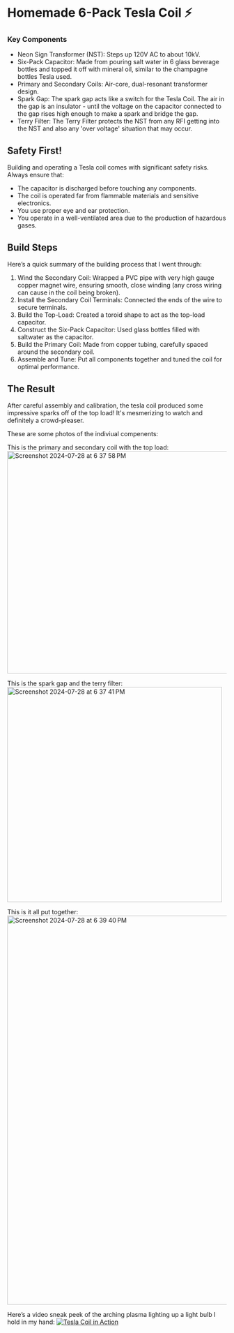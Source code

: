 # Homemade 6-Pack Tesla Coil ⚡️


### Key Components

- Neon Sign Transformer (NST): Steps up 120V AC to about 10kV.
- Six-Pack Capacitor: Made from pouring salt water in 6 glass beverage bottles and topped it off with mineral oil, similar to the champagne bottles Tesla used.
- Primary and Secondary Coils: Air-core, dual-resonant transformer design.
- Spark Gap: The spark gap acts like a switch for the Tesla Coil. The air in the gap is an insulator - until the voltage on the capacitor connected to the gap rises high enough to make a spark and bridge the gap.
- Terry Filter: The Terry Filter protects the NST from any RFI getting into the NST and also any 'over voltage' situation that may occur.

## Safety First!

Building and operating a Tesla coil comes with significant safety risks. Always ensure that:
- The capacitor is discharged before touching any components.
- The coil is operated far from flammable materials and sensitive electronics.
- You use proper eye and ear protection.
- You operate in a well-ventilated area due to the production of hazardous gases.

## Build Steps

Here’s a quick summary of the building process that I went through:

1. Wind the Secondary Coil: Wrapped a PVC pipe with very high gauge copper magnet wire, ensuring smooth, close winding (any cross wiring can cause in the coil being broken).
2. Install the Secondary Coil Terminals: Connected the ends of the wire to secure terminals.
3. Build the Top-Load: Created a toroid shape to act as the top-load capacitor.
4. Construct the Six-Pack Capacitor: Used glass bottles filled with saltwater as the capacitor.
5. Build the Primary Coil: Made from copper tubing, carefully spaced around the secondary coil.
6. Assemble and Tune: Put all components together and tuned the coil for optimal performance.

## The Result

After careful assembly and calibration, the tesla coil produced some impressive sparks off of the top load! It's mesmerizing to watch and definitely a crowd-pleaser. 

These are some photos of the indiviual compenents: 

This is the primary and secondary coil with the top load: <img width="510" alt="Screenshot 2024-07-28 at 6 37 58 PM" src="https://github.com/user-attachments/assets/cd40a4b6-b086-4b75-be3b-d9b583e49c4f">

This is the spark gap and the terry filter: <img width="493" alt="Screenshot 2024-07-28 at 6 37 41 PM" src="https://github.com/user-attachments/assets/850bcf18-7a66-4eb8-a144-f08e2b2fc741">

This is it all put together: <img width="892" alt="Screenshot 2024-07-28 at 6 39 40 PM" src="https://github.com/user-attachments/assets/702b2d4a-acb0-4757-8d99-0503aaa935b9">




Here’s a video sneak peek of the arching plasma lighting up a light bulb I hold in my hand: [![Tesla Coil in Action](https://github.com/user-attachments/assets/af36c75e-ecf4-4c07-a1b6-c9b6e64979cb "Tesla Coil Video")](https://github.com/user-attachments/assets/af36c75e-ecf4-4c07-a1b6-c9b6e64979cb)

